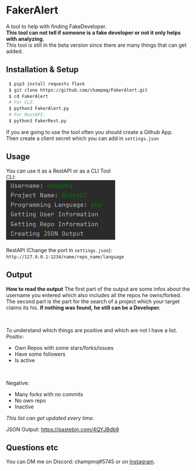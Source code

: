 # FakerAlert

A tool to help with finding FakeDeveloper. <br>
**This tool can not tell if someone is a fake developer or not it only helps with analyzing.** <br>
This tool is still in the beta version since there are many things that can get added.

## Installation & Setup
```bash
 $ pip3 install requests flask
 $ git clone https://github.com/champmq/FakerAlert.git
 $ cd FakerAlert
 # For CLI:
 $ python3 FakerAlert.py
 # For RestAPI:
 $ python3 FakerRest.py
```

If you are going to use the tool often you should create a Github App. <br>
Then create a client secret which you can add in `settings.json`

## Usage
You can use it as a RestAPI or as a CLI Tool
<br>
CLI: <br>
![](images/example_use.png)
<br><br>
RestAPI (Change the port in `settings.json`): <br>
`http://127.0.0.1:1234/name/repo_name/language`

## Output
**How to read the output**
The first part of the output are some infos about the username you entered which also includes all the repos he owns/forked. <br>
The second part is the part for the search of a project which your target claims its his. **If nothing was found, he still can be a Developer.**

<br>

To understand which things are positive and which are not I have a list. <br>
Positiv:
 - Own Repos with some stars/forks/issues
 - Have some followers
 - Is active

<br>

Negative:
 - Many forks with no commits
 - No own repo
 - Inactive

*This list can get updated every time.*


JSON Output: https://pastebin.com/4QYJBdb9

## Questions etc
You can DM me on Discord: champmq#5745 or on [Instagram](https://www.instagram.com/champmq/).
